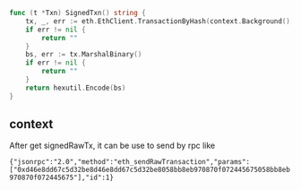 [//title]: (get-signed-tx-by-type.transactions)
[//englishtitle]: (get-signed-tx-by-type.transactions)
[//category]: (go,ethereum,snippet)
[//tags]: (go,ethereum,snippet)
[//createtime]: (20210520)
[//updatetime]: (20210520)

```go
func (t *Txn) SignedTxn() string {
	tx, _, err := eth.EthClient.TransactionByHash(context.Background(), common.HexToHash(t.Params.Result.TxHash))
	if err != nil {
		return ""
	}
	bs, err := tx.MarshalBinary()
	if err != nil {
		return ""
	}
	return hexutil.Encode(bs)
}
```

## context

After get signedRawTx, it can be use to send by rpc like

`{"jsonrpc":"2.0","method":"eth_sendRawTransaction","params":["0xd46e8dd67c5d32be8d46e8dd67c5d32be8058bb8eb970870f072445675058bb8eb970870f072445675"],"id":1}`
